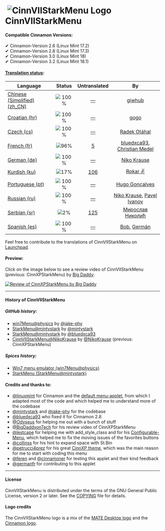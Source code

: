 # &#65279; ![CinnVIIStarkMenu Logo](https://git.io/vDWaq) CinnVIIStarkMenu

#### Compatible Cinnamon Versions:
&#10004; Cinnamon-Version 2.6 (Linux Mint 17.2) <br />
&#10004; Cinnamon-Version 2.8 (Linux Mint 17.3) <br />
&#10004; Cinnamon-Version 3.0 (Linux Mint 18)   <br />
&#10004; Cinnamon-Version 3.2 (Linux Mint 18.1) <br />

#### [Translation status](https://translations.launchpad.net/cinnviistarkmenu/trunk/+pots/cinnviistarkmenu/):

Language | Status | Untranslated | By
--------------|:--------:|:----------------:|:---:
[Chinese (Simplified) (zh_CN)](https://translations.launchpad.net/cinnviistarkmenu/trunk/+pots/cinnviistarkmenu/zh_CN)  | ![100%](http://progressed.io/bar/100) | [&mdash;](https://translations.launchpad.net/cinnviistarkmenu/trunk/+pots/cinnviistarkmenu/zh_CN/+translate?show=untranslated) | [giwhub](https://github.com/giwhub)
[Croatian (hr)](https://translations.launchpad.net/cinnviistarkmenu/trunk/+pots/cinnviistarkmenu/hr)  | ![100%](http://progressed.io/bar/100) | [&mdash;](https://translations.launchpad.net/cinnviistarkmenu/trunk/+pots/cinnviistarkmenu/hr/+translate?show=untranslated) | [gogo](https://launchpad.net/~trebelnik-stefina)
[Czech (cs)](https://translations.launchpad.net/cinnviistarkmenu/trunk/+pots/cinnviistarkmenu/cs)  | ![100%](http://progressed.io/bar/100) | [&mdash;](https://translations.launchpad.net/cinnviistarkmenu/trunk/+pots/cinnviistarkmenu/cs/+translate?show=untranslated) | [Radek Otáhal](https://launchpad.net/~radek-otahal)
[French (fr)](https://translations.launchpad.net/cinnviistarkmenu/trunk/+pots/cinnviistarkmenu/fr)  | ![96%](http://progressed.io/bar/96) | [5](https://translations.launchpad.net/cinnviistarkmenu/trunk/+pots/cinnviistarkmenu/fr/+translate?show=untranslated) | [bluedxca93](https://launchpad.net/~bluedxca93), [Christian Medel](https://launchpad.net/~cmedelahumada)
[German (de)](https://translations.launchpad.net/cinnviistarkmenu/trunk/+pots/cinnviistarkmenu/de)  | ![100%](http://progressed.io/bar/100) | [&mdash;](https://translations.launchpad.net/cinnviistarkmenu/trunk/+pots/cinnviistarkmenu/de/+translate?show=untranslated) | [Niko Krause](https://launchpad.net/~nikokrause)
[Kurdish (ku)](https://translations.launchpad.net/cinnviistarkmenu/trunk/+pots/cinnviistarkmenu/ku) | ![17%](http://progressed.io/bar/17) | [106](https://translations.launchpad.net/cinnviistarkmenu/trunk/+pots/cinnviistarkmenu/ku/+translate?show=untranslated) | [Rokar ✌](https://launchpad.net/~rokarali)
[Portuguese (pt)](https://translations.launchpad.net/cinnviistarkmenu/trunk/+pots/cinnviistarkmenu/pt) | ![100%](http://progressed.io/bar/100) | [&mdash;](https://translations.launchpad.net/cinnviistarkmenu/trunk/+pots/cinnviistarkmenu/pt/+translate?show=untranslated) | [Hugo Gonçalves](https://launchpad.net/~hugo-goncalves-q)
[Russian (ru)](https://translations.launchpad.net/cinnviistarkmenu/trunk/+pots/cinnviistarkmenu/ru) | ![100%](http://progressed.io/bar/100) | [&mdash;](https://translations.launchpad.net/cinnviistarkmenu/trunk/+pots/cinnviistarkmenu/ru/+translate?show=untranslated) | [Niko Krause](https://launchpad.net/~nikokrause), [Pavel Ivanov](https://launchpad.net/~ipasoft)
[Serbian (sr)](https://translations.launchpad.net/cinnviistarkmenu/trunk/+pots/cinnviistarkmenu/sr) | ![2%](http://progressed.io/bar/2) | [125](https://translations.launchpad.net/cinnviistarkmenu/trunk/+pots/cinnviistarkmenu/sr/+translate?show=untranslated) | [Мирослав Николић](https://launchpad.net/~lipek)
[Spanish (es)](https://translations.launchpad.net/cinnviistarkmenu/trunk/+pots/cinnviistarkmenu/es) | ![100%](http://progressed.io/bar/100) | [&mdash;](https://translations.launchpad.net/cinnviistarkmenu/trunk/+pots/cinnviistarkmenu/es/+translate?show=untranslated) | [Bob](https://launchpad.net/~basura1-p), [Germán](https://launchpad.net/~germanfr)

Feel free to contribute to the translations of CinnVIIStarkMenu on [Launchpad](https://translations.launchpad.net/cinnviistarkmenu).

#### Preview:
Click on the image below to see a review video of CinnVIIStarkMenu (previous: CinnXPStarkMenu) by [Big Daddy](https://www.youtube.com/channel/UCtZRKfyvx7GUEi-Lr7f4Nxg):

[![Review of CinnXPStarkMenu by Big Daddy](https://cloud.githubusercontent.com/assets/8415124/20908908/6d108a24-bb58-11e6-8d88-112f7250d630.png)](https://www.youtube.com/watch?v=OmUpLNsWgC4)

--------------------------------
#### History of CinnVIIStarkMenu

##### GitHub history:
* [win7Menu@physics](https://github.com/jake-phy/win7Menu) by [@jake-phy](https://github.com/jake-phy) <br />
* [StarkMenu@mintystark](https://github.com/mintystark/starkmenu) by [@mintystark](https://github.com/mintystark) <br />
* [StarkMenu@mintystark](https://github.com/bluedxca93/starkmenu) by [@bluedxca93](https://github.com/bluedxca93) <br />
* [CinnVIIStarkMenu@NikoKrause](https://github.com/NikoKrause/CinnVIIStarkMenu) by [@NikoKrause](https://github.com/NikoKrause) (previous: CinnXPStarkMenu)

##### Spices history:
* [Win7 menu emulator (win7Menu@physics)](https://web.archive.org/web/20160603044149/https://cinnamon-spices.linuxmint.com/applets/view/84)
* [StarkMenu (StarkMenu@mintystark)](https://web.archive.org/web/20160603020227/https://cinnamon-spices.linuxmint.com/applets/view/168)

#### Credits and thanks to:
* [@linuxmint](https://github.com/linuxmint) for Cinnamon and the [default menu-applet](https://github.com/linuxmint/Cinnamon/tree/master/files/usr/share/cinnamon/applets/menu%40cinnamon.org), from which I adapted most of the code and which helped me to understand more of the codebase
* [@mintystark](https://github.com/mintystark) and [@jake-phy](https://github.com/jake-phy) for the codebase
* [@bluedxca93](https://github.com/bluedxca93) who fixed it for Cinnamon 2.8
* [@Odyseus](https://github.com/Odyseus) for helping me out with a bunch of stuff
* [@BigDaddyonTech](https://github.com/BigDaddyonTech) for his review video of CinnXPStarkMenu
* [@lestcape](https://github.com/lestcape) for helping me with add_style_class and for his [Configurable-Menu](https://github.com/lestcape/Configurable-Menu), which helped me to fix the moving issues of the favorites buttons
* [@collinss](https://github.com/collinss) for his hint to expand space with St.Bin
* [@petrucci4prez](https://github.com/petrucci4prez) for his great [CinnXP theme](https://github.com/petrucci4prez/CinnXP), which was the main reason for me to start with coding this menu
* [@feren](https://github.com/feren) and [@cinnamoner](https://github.com/cinnamoner) for testing this applet and their kind feedback
* [@germanfr](https://github.com/germanfr) for contributing to this applet

-----------
#### License
CinnVIIStarkMenu is distributed under the terms of the GNU General Public License, version 2 or later.
See the [COPYING](https://github.com/NikoKrause/CinnVIIStarkMenu/blob/master/COPYING) file for details.

#### Logo credits
The CinnVIIStarkMenu logo is a mix of the [MATE Desktop logo](https://github.com/mate-desktop/mate-desktop/blob/f543545ceb97db7cdefc186889898e3ebdef8f65/icons/hicolor_apps_scalable_mate.svg) and the [Cinnamon logo](http://segfault.linuxmint.com/wp-content/uploads/2016/09/CinnamonIcon5-1.png).
